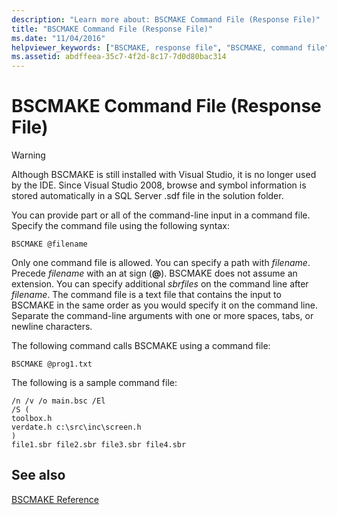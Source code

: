 ```yaml
---
description: "Learn more about: BSCMAKE Command File (Response File)"
title: "BSCMAKE Command File (Response File)"
ms.date: "11/04/2016"
helpviewer_keywords: ["BSCMAKE, response file", "BSCMAKE, command file", "response files, BSCMAKE", "command files, BSCMAKE", "response files", "command files"]
ms.assetid: abdffeea-35c7-4f2d-8c17-7d0d80bac314
---
```

# BSCMAKE Command File (Response File)

> [!WARNING]
> Although BSCMAKE is still installed with Visual Studio, it is no longer used by the IDE. Since Visual Studio 2008, browse and symbol information is stored automatically in a SQL Server .sdf file in the solution folder.

You can provide part or all of the command-line input in a command file. Specify the command file using the following syntax:

```
BSCMAKE @filename
```

Only one command file is allowed. You can specify a path with *filename*. Precede *filename* with an at sign (**\@**). BSCMAKE does not assume an extension. You can specify additional *sbrfiles* on the command line after *filename*. The command file is a text file that contains the input to BSCMAKE in the same order as you would specify it on the command line. Separate the command-line arguments with one or more spaces, tabs, or newline characters.

The following command calls BSCMAKE using a command file:

```
BSCMAKE @prog1.txt
```

The following is a sample command file:

```
/n /v /o main.bsc /El
/S (
toolbox.h
verdate.h c:\src\inc\screen.h
)
file1.sbr file2.sbr file3.sbr file4.sbr
```

## See also

[BSCMAKE Reference](bscmake-reference.md)
